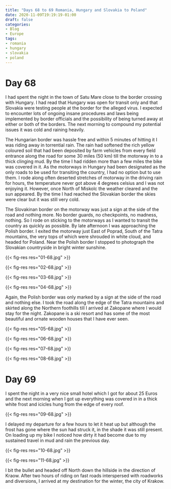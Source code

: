 ```yaml
---
title: "Days 68 to 69 Romania, Hungary and Slovakia to Poland"
date: 2020-11-09T19:19:19-01:00
draft: false
categories:
- Blog
- Europe
tags:
- romania
- hungary
- slovakia
- poland
---
```


# Day 68

I had spent the night in the town of Satu Mare close to the border crossing with Hungary. I had read that Hungary was open for transit only and that Slovakia were testing people at the border for the alleged virus. I expected to encounter lots of ongoing insane procedures and laws being implemented by border officials and the possibility of being turned away at either or both of the borders. The next morning to compound my potential issues it was cold and raining heavily.

The Hungarian border was hassle free and within 5 minutes of hitting it I was riding away in torrential rain. The rain had softened the rich yellow coloured soil that had been deposited by farm vehicles from every field entrance along the road for some 30 miles (50 km) till the motorway in to a thick clinging mud. By the time I had ridden more than a few miles the bike was covered in it. As the motorways in Hungary had been designated as the only roads to be used for transiting the country, I had no option but to use them. I rode along often deserted stretches of motorway in the driving rain for hours, the temperature never got above 4 degrees celsius and I was not enjoying it. However, once North of Miskolc the weather cleared and the sun appeared. By the time I had reached the Slovakian border the skies were clear but it was still very cold. 

The Slovakinan border on the motorway was just a sign at the side of the road and nothing more. No border guards, no checkpoints, no madness, nothing. So I rode on sticking to the motorways as I wanted to transit the country as quickly as possible. By late afternoon I was approaching the Polish border. I exited the motorway just East of Poprad, South of the Tatra mountains, the very tops of which were shrouded in white cloud, and headed for Poland. Near the Polish border I stopped to photograph the Slovakian countryside in bright winter sunshine.

{{< fig-res res="01-68.jpg" >}}

{{< fig-res res="02-68.jpg" >}}

{{< fig-res res="03-68.jpg" >}}

{{< fig-res res="04-68.jpg" >}}

Again, the Polish border was only marked by a sign at the side of the road and nothing else. I took the road along the edge of the Tatra mountains and skirted along the Northern foothills till I arrived at Zakopane where I would stay for the night. Zakopane is a ski resort and has some of the most beautiful and ornate wooden houses that I have ever seen.

{{< fig-res res="05-68.jpg" >}}

{{< fig-res res="06-68.jpg" >}}

{{< fig-res res="07-68.jpg" >}}

{{< fig-res res="08-68.jpg" >}}

# Day 69

I spent the night in a very nice small hotel which I got for about 25 Euros and the next morning when I got up everything was covered in in a thick white frost and icicles hung from the edge of every roof. 

{{< fig-res res="09-68.jpg" >}}

I delayed my departure for a few hours to let it heat up but although the frost has gone where the sun had struck it, in the shade it was still present. On loading up my bike I noticed how dirty it had become due to my sustained travel in mud and rain the previous day.

{{< fig-res res="10-68.jpg" >}}

{{< fig-res res="11-68.jpg" >}}

I bit the bullet and headed off North down the hillside in the direction of Kraow. After two hours of riding on fast roads interspersed with roadworks and diversions, I arrived at my destination for the winter, the city of Krakow.